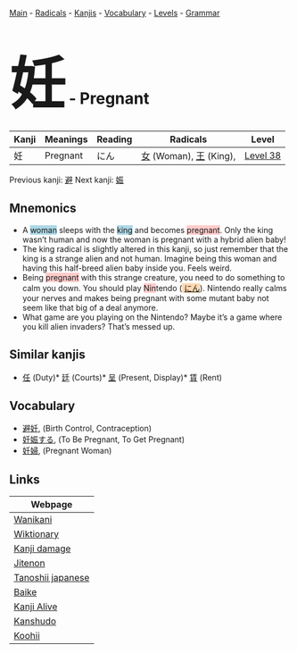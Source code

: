 <style> bigfont {font-size: 100px}</style>
[Main](../README.md) -
[Radicals](../radicals.md) -
[Kanjis](../kanjis.md) -
[Vocabulary](../vocabulary.md) -
[Levels](../levels.md) -
[Grammar](../grammar.md)
# <bigfont> 妊</bigfont> - Pregnant 

| Kanji | Meanings | Reading | Radicals | Level |
| --- | --- | --- | --- | --- |
| 妊 | Pregnant | にん | [女](../radicals/女.md) (Woman), [王](../radicals/王.md) (King),  | [Level 38](../levels/wk_level38.md) |

Previous kanji: [避](避.md) Next kanji: [娠](娠.md) 

## Mnemonics
 * A <span style="background-color:#ADD8E6"> woman</span> sleeps with the <span style="background-color:#ADD8E6"> king</span> and becomes <span style="background-color:#ffcccb"> pregnant</span>. Only the king wasn’t human and now the woman is pregnant with a hybrid alien baby!
* The king radical is slightly altered in this kanji, so just remember that the king is a strange alien and not human. Imagine being this woman and having this half-breed alien baby inside you. Feels weird.
* Being <span style="background-color:#ffcccb"> pregnant</span> with this strange creature, you need to do something to calm you down. You should play <span style="background-color:#ffcccb"> Nin</span>tendo (<span style="background-color:#fed8b1"> [にん](https://jisho.org/search/にん)</span>). Nintendo really calms your nerves and makes being pregnant with some mutant baby not seem like that big of a deal anymore.
* What game are you playing on the Nintendo? Maybe it’s a game where you kill alien invaders? That’s messed up.


## Similar kanjis
 * [任](任.md) (Duty)* [廷](廷.md) (Courts)* [呈](呈.md) (Present, Display)* [賃](賃.md) (Rent)


## Vocabulary
 * [避妊](../vocabulary/妊.md), (Birth Control, Contraception)
* [妊娠する](../vocabulary/妊.md), (To Be Pregnant, To Get Pregnant)
* [妊婦](../vocabulary/妊.md), (Pregnant Woman)



## Links 

| Webpage |
| --- |
| [Wanikani          ](https://www.wanikani.com/kanji/妊) |
| [Wiktionary        ](https://en.wiktionary.org/wiki/妊) |
| [Kanji damage      ](http://www.kanjidamage.com/kanji/search?utf8=✓&q=妊) |
| [Jitenon           ](https://jitenon.com/kanji/妊) |
| [Tanoshii japanese ](https://www.tanoshiijapanese.com/dictionary/kanji.cfm?k=妊) |
| [Baike             ](https://baike.baidu.com/item/妊) |
| [Kanji Alive       ](https://app.kanjialive.com/妊) |
| [Kanshudo          ](https://www.kanshudo.com/searchmn?q=妊) |
| [Koohii            ](https://kanji.koohii.com/study/kanji/妊) |
